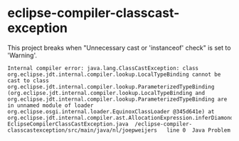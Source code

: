 # eclipse-compiler-classcast-exception

This project breaks when "Unnecessary cast or 'instanceof' check" is set to 'Warning'.

```
Internal compiler error: java.lang.ClassCastException: class org.eclipse.jdt.internal.compiler.lookup.LocalTypeBinding cannot be cast to class org.eclipse.jdt.internal.compiler.lookup.ParameterizedTypeBinding (org.eclipse.jdt.internal.compiler.lookup.LocalTypeBinding and org.eclipse.jdt.internal.compiler.lookup.ParameterizedTypeBinding are in unnamed module of loader org.eclipse.osgi.internal.loader.EquinoxClassLoader @345d641e) at org.eclipse.jdt.internal.compiler.ast.AllocationExpression.inferDiamondConstructor(AllocationExpression.java:607)	EclipseCompilerClassCastException.java	/eclipse-compiler-classcastexception/src/main/java/nl/joepweijers	line 0	Java Problem
```
